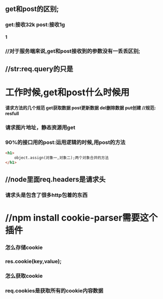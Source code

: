 ## get和post的区别;

### get:接收32k       post:接收1g

#### 1



### //对于服务端来说,get和post接收到的参数没有一丢丢区别;



## //str:req.query的只是





# 工作时候,get和post什么时候用

#### 请求方法的几个规范  get获取数据 post更新数据  del删除数据 put创建  //规范:  resfull

### 请求图片地址，静态资源用get

### 90%的接口用的post:运用逻辑的时候,用post的方法





```html
<h1>
    object.assign(对象一,对象二);两个对象合并的方法
</h1>
```

## //node里面req.headers是请求头

### 请求头是包含了很多http包着的东西

# //npm install cookie-parser需要这个插件

### 怎么存储cookie

### res.cookie(key,value);

### 怎么获取cookie

### req.cookies是获取所有的cookie内容数据

